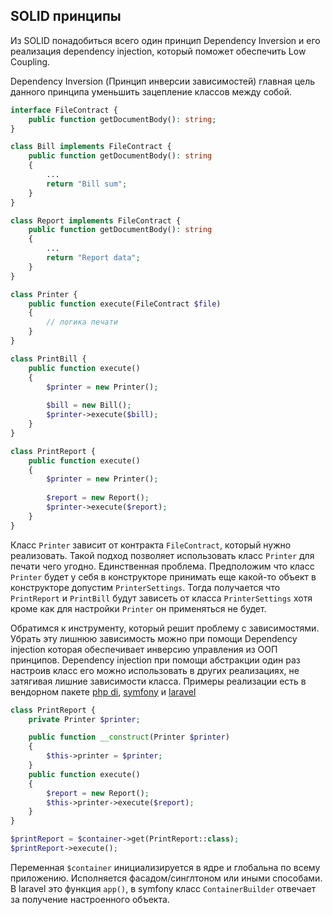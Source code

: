 ## SOLID принципы

Из SOLID понадобиться всего один принцип Dependency Inversion и его реализация dependency injection, который поможет обеспечить Low Coupling.

Dependency Inversion (Принцип инверсии зависимостей) главная цель данного принципа уменьшить зацепление классов между собой.

```php
interface FileContract {
    public function getDocumentBody(): string;
}

class Bill implements FileContract {
    public function getDocumentBody(): string
    {
        ...
        return "Bill sum";
    }
}

class Report implements FileContract {
    public function getDocumentBody(): string
    {
        ...
        return "Report data";
    }
}

class Printer {
    public function execute(FileContract $file) 
    {
        // логика печати
    }
}

class PrintBill {
    public function execute() 
    {
        $printer = new Printer();
        
        $bill = new Bill();
        $printer->execute($bill);
    }
}

class PrintReport {
    public function execute() 
    {
        $printer = new Printer();
        
        $report = new Report();
        $printer->execute($report);
    }
}

```
Класс `Printer` зависит от контракта `FileContract`, который нужно реализовать. Такой подход позволяет использовать класс `Printer` для печати чего угодно.
Единственная проблема. Предположим что класс `Printer` будет у себя в конструкторе принимать еще какой-то объект в конструкторе допустим `PrinterSettings`. 
Тогда получается что `PrintReport` и `PrintBill` будут зависеть от класса `PrinterSettings` хотя кроме как для настройки `Printer` он применяться не будет. 

Обратимся к инструменту, который решит проблему с зависимостями. Убрать эту лишнюю зависимость можно при помощи Dependency injection которая обеспечивает инверсию управления из ООП принципов.
Dependency injection при помощи абстракции один раз настроив класс его можно использовать в других реализациях, не затягивая лишние зависимости класса.
Примеры реализации есть в вендорном пакете [php di](https://github.com/PHP-DI/PHP-DI), [symfony](https://symfony.com/doc/current/components/dependency_injection.html) и [laravel](https://laravel.com/docs/8.x/providers) 

```php
class PrintReport {
    private Printer $printer;

    public function __construct(Printer $printer)
    {
        $this->printer = $printer;
    }
    public function execute() 
    {
        $report = new Report();
        $this->printer->execute($report);
    }
}

$printReport = $container->get(PrintReport::class);
$printReport->execute();
```

Переменная `$container` инициализируется в ядре и глобальна по всему приложению. Исполняется фасадом/синглтоном или иными способами.
В laravel это функция `app()`, в symfony класс `ContainerBuilder` отвечает за получение настроенного объекта.
